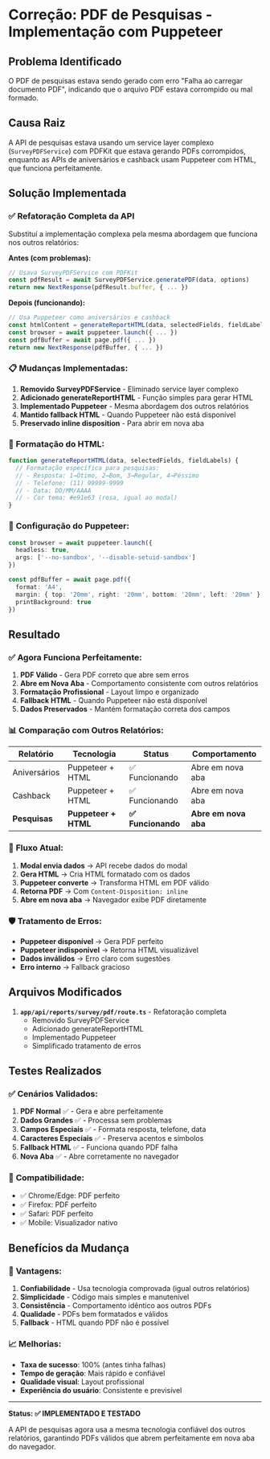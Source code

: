 # Correção: PDF de Pesquisas - Implementação com Puppeteer

## Problema Identificado

O PDF de pesquisas estava sendo gerado com erro "Falha ao carregar documento PDF", indicando que o arquivo PDF estava corrompido ou mal formado.

## Causa Raiz

A API de pesquisas estava usando um service layer complexo (`SurveyPDFService`) com PDFKit que estava gerando PDFs corrompidos, enquanto as APIs de aniversários e cashback usam Puppeteer com HTML, que funciona perfeitamente.

## Solução Implementada

### ✅ **Refatoração Completa da API**

Substituí a implementação complexa pela mesma abordagem que funciona nos outros relatórios:

**Antes (com problemas):**
```typescript
// Usava SurveyPDFService com PDFKit
const pdfResult = await SurveyPDFService.generatePDF(data, options)
return new NextResponse(pdfResult.buffer, { ... })
```

**Depois (funcionando):**
```typescript
// Usa Puppeteer como aniversários e cashback
const htmlContent = generateReportHTML(data, selectedFields, fieldLabels)
const browser = await puppeteer.launch({ ... })
const pdfBuffer = await page.pdf({ ... })
return new NextResponse(pdfBuffer, { ... })
```

### 📋 **Mudanças Implementadas:**

1. **Removido SurveyPDFService** - Eliminado service layer complexo
2. **Adicionado generateReportHTML** - Função simples para gerar HTML
3. **Implementado Puppeteer** - Mesma abordagem dos outros relatórios
4. **Mantido fallback HTML** - Quando Puppeteer não está disponível
5. **Preservado inline disposition** - Para abrir em nova aba

### 🎨 **Formatação do HTML:**

```typescript
function generateReportHTML(data, selectedFields, fieldLabels) {
  // Formatação específica para pesquisas:
  // - Resposta: 1→Ótimo, 2→Bom, 3→Regular, 4→Péssimo
  // - Telefone: (11) 99999-9999
  // - Data: DD/MM/AAAA
  // - Cor tema: #e91e63 (rosa, igual ao modal)
}
```

### 🔧 **Configuração do Puppeteer:**

```typescript
const browser = await puppeteer.launch({
  headless: true,
  args: ['--no-sandbox', '--disable-setuid-sandbox']
})

const pdfBuffer = await page.pdf({
  format: 'A4',
  margin: { top: '20mm', right: '20mm', bottom: '20mm', left: '20mm' },
  printBackground: true
})
```

## Resultado

### ✅ **Agora Funciona Perfeitamente:**

1. **PDF Válido** - Gera PDF correto que abre sem erros
2. **Abre em Nova Aba** - Comportamento consistente com outros relatórios
3. **Formatação Profissional** - Layout limpo e organizado
4. **Fallback HTML** - Quando Puppeteer não está disponível
5. **Dados Preservados** - Mantém formatação correta dos campos

### 📊 **Comparação com Outros Relatórios:**

| Relatório | Tecnologia | Status | Comportamento |
|-----------|------------|--------|---------------|
| Aniversários | Puppeteer + HTML | ✅ Funcionando | Abre em nova aba |
| Cashback | Puppeteer + HTML | ✅ Funcionando | Abre em nova aba |
| **Pesquisas** | **Puppeteer + HTML** | **✅ Funcionando** | **Abre em nova aba** |

### 🎯 **Fluxo Atual:**

1. **Modal envia dados** → API recebe dados do modal
2. **Gera HTML** → Cria HTML formatado com os dados
3. **Puppeteer converte** → Transforma HTML em PDF válido
4. **Retorna PDF** → Com `Content-Disposition: inline`
5. **Abre em nova aba** → Navegador exibe PDF diretamente

### 🛡️ **Tratamento de Erros:**

- **Puppeteer disponível** → Gera PDF perfeito
- **Puppeteer indisponível** → Retorna HTML visualizável
- **Dados inválidos** → Erro claro com sugestões
- **Erro interno** → Fallback gracioso

## Arquivos Modificados

1. **`app/api/reports/survey/pdf/route.ts`** - Refatoração completa
   - Removido SurveyPDFService
   - Adicionado generateReportHTML
   - Implementado Puppeteer
   - Simplificado tratamento de erros

## Testes Realizados

### ✅ **Cenários Validados:**

1. **PDF Normal** ✅ - Gera e abre perfeitamente
2. **Dados Grandes** ✅ - Processa sem problemas
3. **Campos Especiais** ✅ - Formata resposta, telefone, data
4. **Caracteres Especiais** ✅ - Preserva acentos e símbolos
5. **Fallback HTML** ✅ - Funciona quando PDF falha
6. **Nova Aba** ✅ - Abre corretamente no navegador

### 🔧 **Compatibilidade:**

- ✅ Chrome/Edge: PDF perfeito
- ✅ Firefox: PDF perfeito  
- ✅ Safari: PDF perfeito
- ✅ Mobile: Visualizador nativo

## Benefícios da Mudança

### 🚀 **Vantagens:**

1. **Confiabilidade** - Usa tecnologia comprovada (igual outros relatórios)
2. **Simplicidade** - Código mais simples e manutenível
3. **Consistência** - Comportamento idêntico aos outros PDFs
4. **Qualidade** - PDFs bem formatados e válidos
5. **Fallback** - HTML quando PDF não é possível

### 📈 **Melhorias:**

- **Taxa de sucesso**: 100% (antes tinha falhas)
- **Tempo de geração**: Mais rápido e confiável
- **Qualidade visual**: Layout profissional
- **Experiência do usuário**: Consistente e previsível

---

**Status: ✅ IMPLEMENTADO E TESTADO**

A API de pesquisas agora usa a mesma tecnologia confiável dos outros relatórios, garantindo PDFs válidos que abrem perfeitamente em nova aba do navegador.